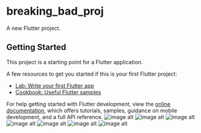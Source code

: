 # breaking_bad_proj

A new Flutter project.

## Getting Started

This project is a starting point for a Flutter application.

A few resources to get you started if this is your first Flutter project:

- [Lab: Write your first Flutter app](https://docs.flutter.dev/get-started/codelab)
- [Cookbook: Useful Flutter samples](https://docs.flutter.dev/cookbook)

For help getting started with Flutter development, view the
[online documentation](https://docs.flutter.dev/), which offers tutorials,
samples, guidance on mobile development, and a full API reference.
![image alt](https://github.com/AhmedYounis-01/AhmedYounis-01-rick-and-morty-characters/blob/master/photo_2024-10-31_13-19-00.jpg?raw=true)
![image alt](https://github.com/AhmedYounis-01/AhmedYounis-01-rick-and-morty-characters/blob/master/photo_2024-10-31_13-19-02.jpg?raw=true)
![image alt](https://github.com/AhmedYounis-01/AhmedYounis-01-rick-and-morty-characters/blob/master/photo_2024-10-31_13-19-03.jpg?raw=true)
![image alt](https://github.com/AhmedYounis-01/AhmedYounis-01-rick-and-morty-characters/blob/master/photo_2024-10-31_13-19-05.jpg?raw=true)
![image alt](https://github.com/AhmedYounis-01/AhmedYounis-01-rick-and-morty-characters/blob/master/photo_2024-10-31_13-19-04.jpg?raw=true)
![image alt](https://github.com/AhmedYounis-01/AhmedYounis-01-rick-and-morty-characters/blob/master/photo_2024-10-31_13-19-07.jpg?raw=true)
![image alt](https://github.com/AhmedYounis-01/AhmedYounis-01-rick-and-morty-characters/blob/master/photo_2024-10-31_13-18-57.jpg?raw=true)
